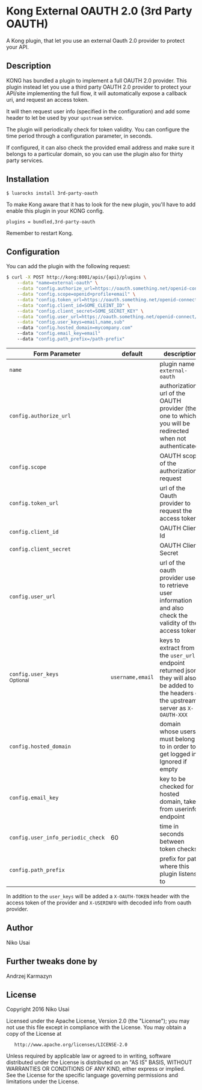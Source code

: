# Kong External OAUTH 2.0 (3rd Party OAUTH)

A Kong plugin, that let you use an external Oauth 2.0 provider to protect your API.

## Description

KONG has bundled a plugin to implement a full OAUTH 2.0 provider. This plugin instead let you use a
third party OAUTH 2.0 provider to protect your API/site implementing the full flow, it will automatically
expose a callback uri, and request an access token.

It will then request user info (specified in the configuration) and add some header to let be used
by your `upstream` service.

The plugin will periodically check for token validity. You can configure the time period through
a configuration parameter, in seconds.

If configured, it can also check the provided email address and make sure it belongs to a particular
domain, so you can use the plugin also for thirty party services.

## Installation

    $ luarocks install 3rd-party-oauth

To make Kong aware that it has to look for the new plugin, you'll have to add enable this plugin in your KONG config.

```
plugins = bundled,3rd-party-oauth
```

Remember to restart Kong.



## Configuration

You can add the plugin with the following request:

```bash
$ curl -X POST http://kong:8001/apis/{api}/plugins \
    --data "name=external-oauth" \
    --data "config.authorize_url=https://oauth.something.net/openid-connect/authorize" \
    --data "config.scope=openid+profile+email" \
    --data "config.token_url=https://oauth.something.net/openid-connect/token" \
    --data "config.client_id=SOME_CLEINT_ID" \
    --data "config.client_secret=SOME_SECRET_KEY" \
    --data "config.user_url=https://oauth.something.net/openid-connect/userinfo" \
    --data "config.user_keys=email,name,sub"
    --data "config.hosted_domain=mycompany.com"
    --data "config.email_key=email"
    --data "config.path_prefix=/path-prefix"
```

| Form Parameter | default | description |
| --- 						| --- | --- |
| `name` 					        | | plugin name `external-oauth` |
| `config.authorize_url` 	| | authorization url of the OAUTH provider (the one to which you will be redirected when not authenticated) |
| `config.scope` 			    | | OAUTH scope of the authorization request |
| `config.token_url` 		  | | url of the Oauth provider to request the access token |
| `config.client_id` 		  | | OAUTH Client Id |
| `config.client_secret` 	| | OAUTH Client Secret |
| `config.user_url` 		  | | url of the oauth provider used to retrieve user information and also check the validity of the access token |
| `config.user_keys` <br /> <small>Optional</small>		| `username,email` | keys to extract from the `user_url` endpoint returned json, they will also be added to the headers of the upstream server as `X-OAUTH-XXX` |
| `config.hosted_domain`  | | domain whose users must belong to in order to get logged in. Ignored if empty |
| `config.email_key` 		  | | key to be checked for hosted domain, taken from userinfo endpoint |
| `config.user_info_periodic_check` 		  | 60 | time in seconds between token checks |
| `config.path_prefix` 		  |  | prefix for path where this plugin listens to |

In addition to the `user_keys` will be added a `X-OAUTH-TOKEN` header with the access token of the provider and `X-USERINFO` with decoded info from oauth provider.

## Author
Niko Usai

## Further tweaks done by
Andrzej Karmazyn

## License

Copyright 2016 Niko Usai

   Licensed under the Apache License, Version 2.0 (the "License");
   you may not use this file except in compliance with the License.
   You may obtain a copy of the License at

       http://www.apache.org/licenses/LICENSE-2.0

   Unless required by applicable law or agreed to in writing, software
   distributed under the License is distributed on an "AS IS" BASIS,
   WITHOUT WARRANTIES OR CONDITIONS OF ANY KIND, either express or implied.
   See the License for the specific language governing permissions and
limitations under the License.

